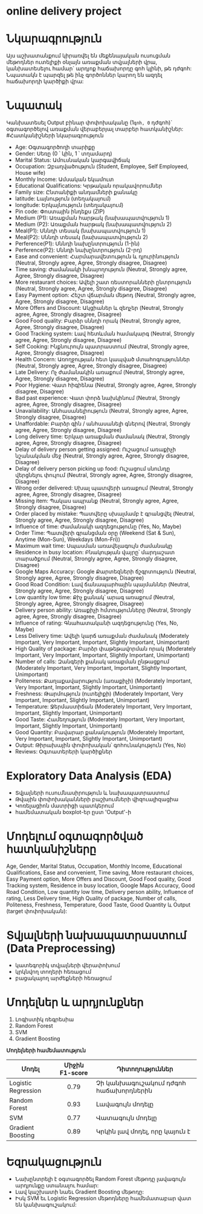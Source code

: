 # online delivery project
# Նկարագրություն
Այս աշխատանքում կիրառվել են մեքենայական ուսուցման մեթոդներ ուտելիքի օնլայն առաքման տվյալների վրա, կանխատեսելու համար` արդյոք հաճախորդը գոհ կլինի, թե դժգոհ: Նպատակն է պարզել թե ինչ գործոններ կարող են ազդել հաճախորդի կարծիքի վրա:
# Նպատակ
Կանխատեսել Output բինար փոփոխականը (1`գոհ, 0` դժգոհ)` օգտագործելով առաքման վերաբերյալ տարբեր հատկանիշներ:
#Հատկանիշների նկարագրություն

- Age: Օգտագործողի տարիքը
- Gender: Սեռը (0 ՝ կին, 1 ՝ տղամարդ)
- Marital Status: Ամուսնական կարգավիճակ
- Occupation: Զբաղվածություն (Student, Employee, Self Employeed, House wife)
- Monthly Income: Ամսական եկամուտ
- Educational Qualifications: Կրթական որակավորումներ
- Family size: Ընտանիքի անդամների քանակը
- latitude: Լայնություն (տեղակայում)
- longitude: Երկայնություն (տեղակայում)
- Pin code: Փոստային ինդեքս (ZIP)
- Medium (P1): Առաքման հարթակ (նախապատվություն 1)
- Medium (P2): Առաքման հարթակ (նախապատվություն 2)
- Meal(P1): Սննդի տեսակ (նախապատվություն 1)
- Meal(P2): Սննդի տեսակ (նախապատվություն 2)
- Perference(P1): Սննդի նախընտրություն (1-ին)
- Perference(P2): Սննդի նախընտրություն (2-րդ)
- Ease and convenient: Հարմարավետություն և դյուրինություն (Neutral, Strongly agree, Agree, Strongly disagree, Disagree)
- Time saving: Ժամանակի խնայողություն (Neutral, Strongly agree, Agree, Strongly disagree, Disagree)
- More restaurant choices: Ավելի շատ ռեստորանների ընտրություն (Neutral, Strongly agree, Agree, Strongly disagree, Disagree)
- Easy Payment option: Հեշտ վճարման մեթոդ (Neutral, Strongly agree, Agree, Strongly disagree, Disagree)
- More Offers and Discount: Ակցիաներ և զեղչեր (Neutral, Strongly agree, Agree, Strongly disagree, Disagree)
- Good Food quality: Բարձր սննդի որակ (Neutral, Strongly agree, Agree, Strongly disagree, Disagree)
- Good Tracking system: Լավ հետևման համակարգ (Neutral, Strongly agree, Agree, Strongly disagree, Disagree)
- Self Cooking: Ինքնուրույն պատրաստում (Neutral, Strongly agree, Agree, Strongly disagree, Disagree)
- Health Concern: Առողջության հետ կապված մտահոգություններ (Neutral, Strongly agree, Agree, Strongly disagree, Disagree)
- Late Delivery: Ոչ ժամանակին առաքում (Neutral, Strongly agree, Agree, Strongly disagree, Disagree)
- Poor Hygiene: Վատ հիգիենա (Neutral, Strongly agree, Agree, Strongly disagree, Disagree)
- Bad past experience: Վատ փորձ նախկինում (Neutral, Strongly agree, Agree, Strongly disagree, Disagree)
- Unavailability: Անհասանելիություն (Neutral, Strongly agree, Agree, Strongly disagree, Disagree)
- Unaffordable: Բարձր գին / անհասանելի գներով (Neutral, Strongly agree, Agree, Strongly disagree, Disagree)
- Long delivery time: Երկար առաքման ժամանակ (Neutral, Strongly agree, Agree, Strongly disagree, Disagree)
- Delay of delivery person getting assigned: Ուշացում առաքիչի նշանակման մեջ (Neutral, Strongly agree, Agree, Strongly disagree, Disagree)
- Delay of delivery person picking up food: Ուշացում սնունդը վերցնելու փուլում (Neutral, Strongly agree, Agree, Strongly disagree, Disagree)
- Wrong order delivered: Սխալ պատվերի առաքում (Neutral, Strongly agree, Agree, Strongly disagree, Disagree)
- Missing item: Պակաս ապրանք (Neutral, Strongly agree, Agree, Strongly disagree, Disagree)
- Order placed by mistake: Պատվերը սխալմամբ է գրանցվել (Neutral, Strongly agree, Agree, Strongly disagree, Disagree)
- Influence of time: Ժամանակի ազդեցությունը (Yes, No, Maybe)
- Order Time: Պատվերի գրանցման օրը (Weekend (Sat & Sun), Anytime (Mon-Sun), Weekdays (Mon-Fri))
- Maximum wait time: Սպասման առավելագույն ժամանակը
- Residence in busy location: Բնակության վայրը՝ մարդաշատ տարածքում (Neutral, Strongly agree, Agree, Strongly disagree, Disagree)
- Google Maps Accuracy: Google Քարտեզների ճշգրտություն (Neutral, Strongly agree, Agree, Strongly disagree, Disagree)
- Good Road Condition: Լավ ճանապարհային պայմաններ (Neutral, Strongly agree, Agree, Strongly disagree, Disagree)
- Low quantity low time: Քիչ քանակ՝ արագ առաքում (Neutral, Strongly agree, Agree, Strongly disagree, Disagree)
- Delivery person ability: Առաքիչի հմտությունները (Neutral, Strongly agree, Agree, Strongly disagree, Disagree)
- Influence of rating: Գնահատականի ազդեցությունը (Yes, No, Maybe)
- Less Delivery time: Ավելի կարճ առաքման ժամանակ (Moderately Important, Very Important, Important, Slightly Important, Unimportant)
- High Quality of package: Բարձր փաթեթավորման որակ (Moderately Important, Very Important, Important, Slightly Important, Unimportant)
- Number of calls: Զանգերի քանակ առաքման ընթացքում (Moderately Important, Very Important, Important, Slightly Important, Unimportant)
- Politeness: Քաղաքավարություն (առաքիչի) (Moderately Important, Very Important, Important, Slightly Important, Unimportant)
- Freshness: Թարմություն (ուտելիքի) (Moderately Important, Very Important, Important, Slightly Important, Unimportant)
- Temperature: Ջերմաստիճան (Moderately Important, Very Important, Important, Slightly Important, Unimportant)
- Good Taste: Համեղություն (Moderately Important, Very Important, Important, Slightly Important, Unimportant)
- Good Quantity: Բավարար քանակություն (Moderately Important, Very Important, Important, Slightly Important, Unimportant)
- Output: Թիրախային փոփոխական՝ գոհունակություն (Yes, No)
- Reviews: Օգտատերերի կարծիքներ

# Exploratory Data Analysis (EDA)
- Տվյալների ուսումնասիրություն և նախապատրաստում
- Թվային փոփոխականների բաշխումների վիզուալիզացիա
- Կոռելացիոն մատրիցի պատկերում
- համեմատական boxplot-եր ըստ 'Output'-ի

# Մոդելում օգտագործված հատկանիշները

Age, Gender, Marital Status, Occupation, Monthly Income, Educational Qualifications, Ease and convenient, Time saving, More restaurant choices, Easy Payment option, More Offers and Discount, Good Food quality, Good Tracking system, Residence in busy location, Google Maps Accuracy, Good Road Condition, Low quantity low time, Delivery person ability, Influence of rating, Less Delivery time, High Quality of package, Number of calls, Politeness, Freshness, Temperature, Good Taste, Good Quantity և Output (target փոփոխական):

# Տվյալների նախապատրաստում (Data Preprocessing)
- կատեգորիկ տվյալների վերափոխում
- կրկնվող տողերի հեռացում
- բացակայող արժեքների հեռացում

# Մոդելներ և արդյունքներ

1. Լոգիստիկ ռեգրեսիա
2. Random Forest
3. SVM
4. Gradient Boosting

   
__Մոդելների համեմատություն__

| Մոդել | Միջին F1-score	 | Դիտողություններ | 
|----------|----------|----------|
|Logistic Regression| <div align="center">0.79    |Չի կանխագուշակում դժգոհ հաճախորդներին|
|Random Forest| <div align="center">0.93    | Լավագույն մոդելը |
|SVM| <div align="center">0.77    | Վատագույն մոդելը|
|Gradient Boosting| <div align="center">0.89    | Կրկին լավ մոդել, որը կայուն է |

# Եզրակացություն
- Նախընտրելի է օգտագործել Random Forest մեթոդը լավագույն արդյունքը ստանալու համար: 
- Լավ կաշխատի նաեւ Gradient Boosting մեթոդը: 
- Իսկ SVM եւ Logistic Regression մեթոդները համեմատաբար վատ են կանխագուշակում:
